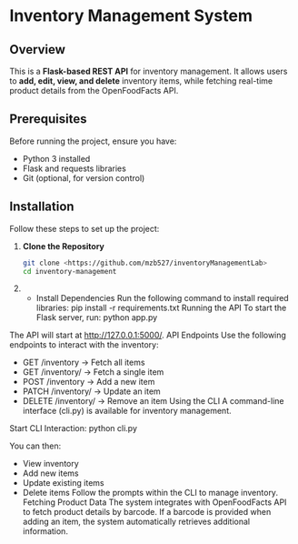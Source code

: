 # Inventory Management System

## Overview
This is a **Flask-based REST API** for inventory management. It allows users to **add, edit, view, and delete** inventory items, while fetching real-time product details from the OpenFoodFacts API.

## Prerequisites
Before running the project, ensure you have:
- Python 3 installed
- Flask and requests libraries
- Git (optional, for version control)

## Installation
Follow these steps to set up the project:

1. **Clone the Repository**
   ```bash
   git clone <https://github.com/mzb527/inventoryManagementLab>
   cd inventory-management
2.   - Install Dependencies Run the following command to install required libraries:
pip install -r requirements.txt
Running the API
To start the Flask server, run:
python app.py

The API will start at http://127.0.0.1:5000/.
API Endpoints
Use the following endpoints to interact with the inventory:
- GET /inventory → Fetch all items
- GET /inventory/<id> → Fetch a single item
- POST /inventory → Add a new item
- PATCH /inventory/<id> → Update an item
- DELETE /inventory/<id> → Remove an item
Using the CLI
A command-line interface (cli.py) is available for inventory management.

Start CLI Interaction:
python cli.py


You can then:
- View inventory
- Add new items
- Update existing items
- Delete items
Follow the prompts within the CLI to manage inventory.
Fetching Product Data
The system integrates with OpenFoodFacts API to fetch product details by barcode. If a barcode is provided when adding an item, the system automatically retrieves additional information.
